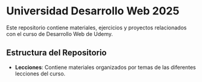# Universidad Desarrollo Web 2025

Este repositorio contiene materiales, ejercicios y proyectos relacionados con el curso de Desarrollo Web de Udemy.

## Estructura del Repositorio

- **Lecciones**: Contiene materiales organizados por temas de las diferentes lecciones del curso.


